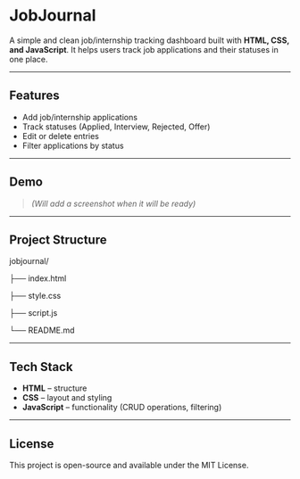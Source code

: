 # JobJournal 

A simple and clean job/internship tracking dashboard built with **HTML, CSS, and JavaScript**. It helps users track job applications and their statuses in one place.

---

## Features 

- Add job/internship applications
- Track statuses (Applied, Interview, Rejected, Offer)
- Edit or delete entries
- Filter applications by status

---

## Demo

> *(Will add a screenshot when it will be ready)*

---

## Project Structure 

jobjournal/

├── index.html

├── style.css

├── script.js

└── README.md

---

## Tech Stack 

- **HTML** – structure
- **CSS** – layout and styling
- **JavaScript** – functionality (CRUD operations, filtering)

---

## License
This project is open-source and available under the MIT License.
